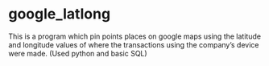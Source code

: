 # google_latlong
This is a program which pin points places on google maps using the latitude and longitude values of where the transactions using the company’s device were made. (Used python and basic SQL)
